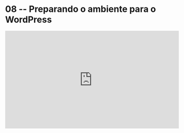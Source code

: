# 08 -- Preparando o ambiente para o WordPress

<iframe 
        width="560" 
        height="315" 
        src="https://www.youtube.com/embed/ACtmaODX4l8" 
        title="YouTube video player" 
        frameborder="0" 
        allow="accelerometer; autoplay; clipboard-write; encrypted-media; gyroscope; picture-in-picture" 
        allowfullscreen
        >
</iframe>


